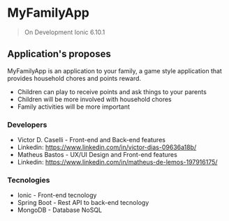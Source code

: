 # MyFamilyApp
>On Development
>Ionic 6.10.1

## Application's proposes
MyFamilyApp is an application to your family, a game style application that provides household chores and points reward.

  - Children can play to receive points and ask things to your parents
  - Children will be more involved with household chores
  - Family activities will be more important

### Developers
* Victor D. Caselli  - Front-end and Back-end features
* Linkedin: https://www.linkedin.com/in/victor-dias-09636a18b/
* Matheus Bastos - UX/UI Design and Front-end features
* Linkedin: https://www.linkedin.com/in/matheus-de-lemos-197916175/


### Tecnologies

* Ionic - Front-end tecnology
* Spring Boot - Rest API to back-end tecnology
* MongoDB - Database NoSQL

